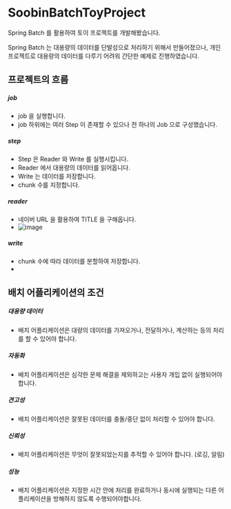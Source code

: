 # SoobinBatchToyProject
Spring Batch 를 활용하여 토이 프로젝트를 개발해봤습니다.

Spring Batch 는 대용량의 데이터를 단발성으로 처리하기 위해서 만들어졌으나,
개인 프로젝트로 대용량의 데이터를 다루기 어려워 간단한 예제로 진행하였습니다.

## 프로젝트의 흐름

##### job
- job 을 실행합니다.
- job 하위에는 여러 Step 이 존재할 수 있으나 전 하나의 Job 으로 구성했습니다.
##### step
- Step 은 Reader 와 Write 를 실행시킵니다.
- Reader 에서 대용량의 데이터를 읽어옵니다.
- Write 는 데이터를 저장합니다.
- chunk 수를 지정합니다.
##### reader
- 네이버 URL 을 활용하여 TITLE 을 구해옵니다.
- ![image](https://github.com/soobinJung/NaverSportNewsBatch/assets/66097044/32e95457-a3ec-464a-9a80-ef656a4d73cf)

##### write
- chunk 수에 따라 데이터를 분할하여 저장합니다.
- 


## 배치 어플리케이션의 조건
##### 대용량 데이터
- 배치 어플리케이션은 대량의 데이터를 가져오거나, 전달하거나, 계산하는 등의 처리를 할 수 있어야 합니다.
##### 자동화
- 배치 어플리케이션은 심각한 문제 해결을 제외하고는 사용자 개입 없이 실행되어야 합니다.
##### 견고성
- 배치 어플리케이션은 잘못된 데이터를 충돌/중단 없이 처리할 수 있어야 합니다.
##### 신뢰성
- 배치 어플리케이션은 무엇이 잘못되었는지를 추적할 수 있어야 합니다. (로깅, 알림)
##### 성능
- 배치 어플리케이션은 지정한 시간 안에 처리를 완료하거나 동시에 실행되는 다른 어플리케이션을 방해하지 않도록 수행되어야합니다.
